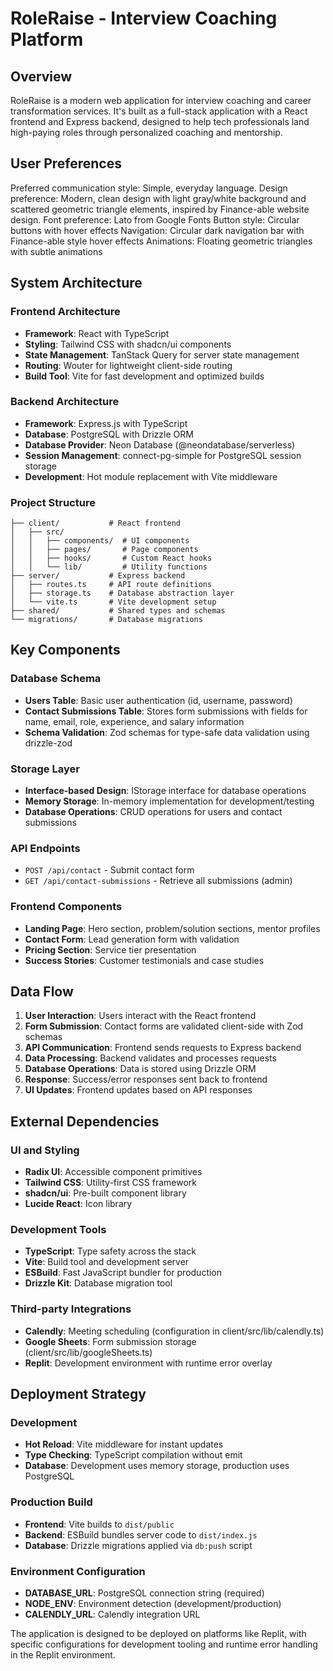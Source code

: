 # RoleRaise - Interview Coaching Platform

## Overview

RoleRaise is a modern web application for interview coaching and career transformation services. It's built as a full-stack application with a React frontend and Express backend, designed to help tech professionals land high-paying roles through personalized coaching and mentorship.

## User Preferences

Preferred communication style: Simple, everyday language.
Design preference: Modern, clean design with light gray/white background and scattered geometric triangle elements, inspired by Finance-able website design.
Font preference: Lato from Google Fonts
Button style: Circular buttons with hover effects
Navigation: Circular dark navigation bar with Finance-able style hover effects
Animations: Floating geometric triangles with subtle animations

## System Architecture

### Frontend Architecture
- **Framework**: React with TypeScript
- **Styling**: Tailwind CSS with shadcn/ui components
- **State Management**: TanStack Query for server state management
- **Routing**: Wouter for lightweight client-side routing
- **Build Tool**: Vite for fast development and optimized builds

### Backend Architecture
- **Framework**: Express.js with TypeScript
- **Database**: PostgreSQL with Drizzle ORM
- **Database Provider**: Neon Database (@neondatabase/serverless)
- **Session Management**: connect-pg-simple for PostgreSQL session storage
- **Development**: Hot module replacement with Vite middleware

### Project Structure
```
├── client/           # React frontend
│   ├── src/
│   │   ├── components/  # UI components
│   │   ├── pages/       # Page components
│   │   ├── hooks/       # Custom React hooks
│   │   └── lib/         # Utility functions
├── server/           # Express backend
│   ├── routes.ts     # API route definitions
│   ├── storage.ts    # Database abstraction layer
│   └── vite.ts       # Vite development setup
├── shared/           # Shared types and schemas
└── migrations/       # Database migrations
```

## Key Components

### Database Schema
- **Users Table**: Basic user authentication (id, username, password)
- **Contact Submissions Table**: Stores form submissions with fields for name, email, role, experience, and salary information
- **Schema Validation**: Zod schemas for type-safe data validation using drizzle-zod

### Storage Layer
- **Interface-based Design**: IStorage interface for database operations
- **Memory Storage**: In-memory implementation for development/testing
- **Database Operations**: CRUD operations for users and contact submissions

### API Endpoints
- `POST /api/contact` - Submit contact form
- `GET /api/contact-submissions` - Retrieve all submissions (admin)

### Frontend Components
- **Landing Page**: Hero section, problem/solution sections, mentor profiles
- **Contact Form**: Lead generation form with validation
- **Pricing Section**: Service tier presentation
- **Success Stories**: Customer testimonials and case studies

## Data Flow

1. **User Interaction**: Users interact with the React frontend
2. **Form Submission**: Contact forms are validated client-side with Zod schemas
3. **API Communication**: Frontend sends requests to Express backend
4. **Data Processing**: Backend validates and processes requests
5. **Database Operations**: Data is stored using Drizzle ORM
6. **Response**: Success/error responses sent back to frontend
7. **UI Updates**: Frontend updates based on API responses

## External Dependencies

### UI and Styling
- **Radix UI**: Accessible component primitives
- **Tailwind CSS**: Utility-first CSS framework
- **shadcn/ui**: Pre-built component library
- **Lucide React**: Icon library

### Development Tools
- **TypeScript**: Type safety across the stack
- **Vite**: Build tool and development server
- **ESBuild**: Fast JavaScript bundler for production
- **Drizzle Kit**: Database migration tool

### Third-party Integrations
- **Calendly**: Meeting scheduling (configuration in client/src/lib/calendly.ts)
- **Google Sheets**: Form submission storage (client/src/lib/googleSheets.ts)
- **Replit**: Development environment with runtime error overlay

## Deployment Strategy

### Development
- **Hot Reload**: Vite middleware for instant updates
- **Type Checking**: TypeScript compilation without emit
- **Database**: Development uses memory storage, production uses PostgreSQL

### Production Build
- **Frontend**: Vite builds to `dist/public`
- **Backend**: ESBuild bundles server code to `dist/index.js`
- **Database**: Drizzle migrations applied via `db:push` script

### Environment Configuration
- **DATABASE_URL**: PostgreSQL connection string (required)
- **NODE_ENV**: Environment detection (development/production)
- **CALENDLY_URL**: Calendly integration URL

The application is designed to be deployed on platforms like Replit, with specific configurations for development tooling and runtime error handling in the Replit environment.